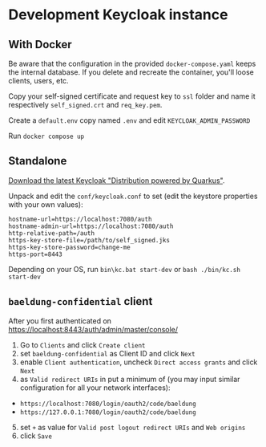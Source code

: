 # Development Keycloak instance

## With Docker
Be aware that the configuration in the provided `docker-compose.yaml` keeps the internal database. If you delete and recreate the container, you'll loose clients, users, etc.

Copy your self-signed certificate and request key to `ssl` folder and name it respectively `self_signed.crt` and `req_key.pem`.

Create a `default.env` copy named `.env` and edit `KEYCLOAK_ADMIN_PASSWORD`

Run `docker compose up`

## Standalone
[Download the latest Keycloak "Distribution powered by Quarkus"](https://www.keycloak.org/downloads).

Unpack and edit the `conf/keycloak.conf` to set (edit the keystore properties with your own values):
```properties
hostname-url=https://localhost:7080/auth
hostname-admin-url=https://localhost:7080/auth
http-relative-path=/auth
https-key-store-file=/path/to/self_signed.jks
https-key-store-password=change-me
https-port=8443
```

Depending on your OS, run `bin\kc.bat start-dev` or `bash ./bin/kc.sh start-dev`

## `baeldung-confidential` client
After you first authenticated on [https://localhost:8443/auth/admin/master/console/](https://localhost:8443/auth/admin/master/console/)
1. Go to `Clients` and click `Create client`
2. set `baeldung-confidential` as Client ID and click `Next`
3. enable `Client authentication`, uncheck `Direct access grants` and click `Next`
4. as `Valid redirect URIs` in put a minimum of (you may input similar configuration for all your network interfaces):
  - `https://localhost:7080/login/oauth2/code/baeldung`
  - `https://127.0.0.1:7080/login/oauth2/code/baeldung`
5. set `+` as value for `Valid post logout redirect URIs` and `Web origins`
6. click `Save`